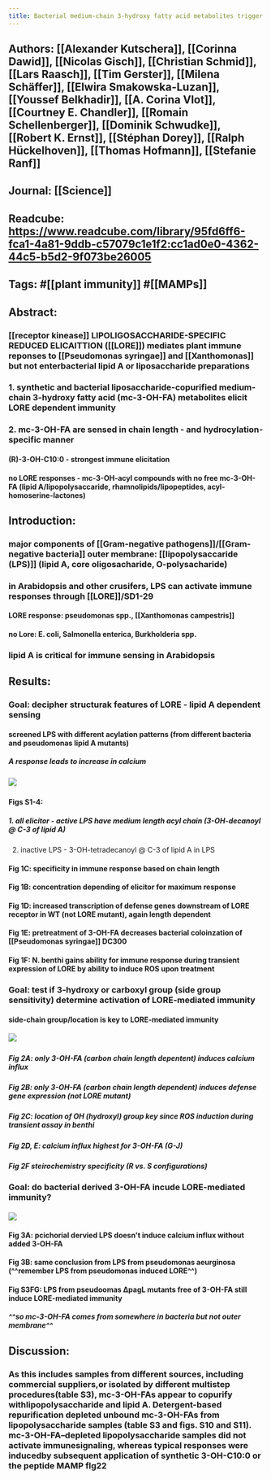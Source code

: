 ```yaml
---
title: Bacterial medium-chain 3-hydroxy fatty acid metabolites trigger immunity in Arabidopsis plants
---
```


## **Authors**: [[Alexander Kutschera]], [[Corinna Dawid]], [[Nicolas Gisch]], [[Christian Schmid]], [[Lars Raasch]], [[Tim Gerster]], [[Milena Schäffer]], [[Elwira Smakowska-Luzan]], [[Youssef Belkhadir]], [[A. Corina Vlot]], [[Courtney E. Chandler]], [[Romain Schellenberger]], [[Dominik Schwudke]], [[Robert K. Ernst]], [[Stéphan Dorey]], [[Ralph Hückelhoven]], [[Thomas Hofmann]], [[Stefanie Ranf]]

## **Journal**: [[Science]]

## **Readcube**: https://www.readcube.com/library/95fd6ff6-fca1-4a81-9ddb-c57079c1e1f2:cc1ad0e0-4362-44c5-b5d2-9f073be26005

## **Tags**: #[[plant immunity]] #[[MAMPs]]

## **Abstract**:
### [[receptor kinease]] LIPOLIGOSACCHARIDE-SPECIFIC REDUCED ELICAITTION ([[LORE]]) mediates plant immune reponses to [[Pseudomonas syringae]] and [[Xanthomonas]] but not enterbacterial lipid A or liposaccharide preparations

### 1. synthetic and bacterial liposaccharide-copurified medium-chain 3-hydroxy fatty acid (mc-3-OH-FA) metabolites elicit LORE dependent immunity

### 2. mc-3-OH-FA are sensed in chain length - and hydrocylation-specific manner
#### (R)-3-OH-C10:0 - strongest immune elicitation

#### no LORE responses - mc-3-OH-acyl compounds with no free mc-3-OH-FA (lipid A/lipopolysaccaride, rhamnolipids/lipopeptides, acyl-homoserine-lactones)

## **Introduction**:
### major components of [[Gram-negative pathogens]]/[[Gram-negative bacteria]] outer membrane: [[lipopolysaccaride (LPS)]] (lipid A, core oligosacharide, O-polysacharide) 

### in Arabidopsis and other crusifers, LPS can activate immune responses through [[LORE]]/SD1-29
#### LORE response: pseudomonas spp., [[Xanthomonas campestris]]

#### no Lore: E. coli, Salmonella enterica, Burkholderia spp.

### lipid A is critical for immune sensing in Arabidopsis 

## **Results**:
### **Goal: decipher structurak features of LORE - lipid A dependent sensing**
#### screened LPS with different acylation patterns (from different bacteria and pseudomonas lipid A mutants)
##### A response leads to increase in calcium

##### ![](https://firebasestorage.googleapis.com/v0/b/firescript-577a2.appspot.com/o/imgs%2Fapp%2FQualifying_Exam%2F_Eey8mqU5A.png?alt=media&token=d350cd62-8d15-4f86-8ea6-44afed05e989)

#### Figs S1-4:
##### 1. all elicitor - active LPS have medium length acyl chain (3-OH-decanoyl @ C-3 of lipid A)
2. inactive LPS - 3-OH-tetradecanoyl @ C-3 of lipid A in LPS

#### Fig 1C: specificity in immune response based on chain length 

#### Fig 1B: concentration depending of elicitor for maximum response

#### Fig 1D: increased transcription of defense genes downstream of LORE receptor in WT (not LORE mutant), again length dependent

#### Fig 1E: pretreatment of 3-OH-FA decreases bacterial coloinzation of [[Pseudomonas syringae]] DC300

#### Fig 1F: N. benthi gains ability for immune response during transient expression of LORE by ability to induce ROS upon treatment

### **Goal: test if 3-hydroxy or carboxyl group (side group sensitivity) determine activation of LORE-mediated immunity**
#### side-chain group/location is key to LORE-mediated immunity
##### ![](https://firebasestorage.googleapis.com/v0/b/firescript-577a2.appspot.com/o/imgs%2Fapp%2FQualifying_Exam%2FI2tqKiRiOh.png?alt=media&token=4dcc9f22-4d2a-41d7-9a9f-f0d88318800c)

##### Fig 2A: only 3-OH-FA (carbon chain length depentent) induces calcium influx

##### Fig 2B: only 3-OH-FA (carbon chain length dependent) induces defense gene expression (not LORE mutant)

##### Fig 2C: location of OH (hydroxyl) group key since ROS induction during transient assay in benthi

##### Fig 2D, E: calcium influx highest for 3-OH-FA (G-J)

##### Fig 2F steirochemistry specificity (R vs. S configurations)

### **Goal: do bacterial derived 3-OH-FA incude LORE-mediated immunity?**
#### ![](https://firebasestorage.googleapis.com/v0/b/firescript-577a2.appspot.com/o/imgs%2Fapp%2FQualifying_Exam%2FGu7gfFu3Q3.png?alt=media&token=b40825aa-a243-4dc7-97b5-433f0b98e120)

#### Fig 3A: pcichorial dervied LPS doesn't induce calcium influx without added 3-OH-FA

#### Fig 3B: same conclusion from LPS from pseudomonas aeurginosa (^^remember LPS from pseudomonas induced LORE^^)

#### Fig S3FG: LPS from pseudoomas ΔpagL mutants free of 3-OH-FA still induce LORE-mediated immunity
##### ^^so mc-3-OH-FA comes from somewhere in bacteria but not outer membrane^^

#### 

## **Discussion**:
### As this includes samples from different sources, including commercial suppliers,or isolated by different multistep procedures(table S3), mc-3-OH-FAs appear to copurify withlipopolysaccharide and lipid A. Detergent-based repurification depleted unbound mc-3-OH-FAs from lipopolysaccharide samples (table S3 and figs. S10 and S11). mc-3-OH-FA–depleted lipopolysaccharide samples did not activate immunesignaling, whereas typical responses were inducedby subsequent application of synthetic 3-OH-C10:0 or the peptide MAMP flg22
